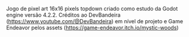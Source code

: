 Jogo de pixel art 16x16 pixels topdown criado como estudo da Godot engine versão 4.2.2. Créditos ao DevBandeira (https://www.youtube.com/@DevBandeira) em nível de projeto e Game Endeavor pelos assets (https://game-endeavor.itch.io/mystic-woods)
